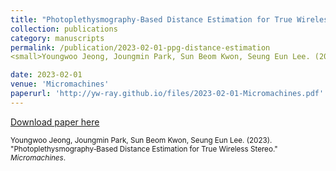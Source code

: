 ```yaml
---
title: "Photoplethysmography‑Based Distance Estimation for True Wireless Stereo"
collection: publications
category: manuscripts
permalink: /publication/2023-02-01-ppg-distance-estimation
<small>Youngwoo Jeong, Joungmin Park, Sun Beom Kwon, Seung Eun Lee. (2023). &quot;Photoplethysmography‑Based Distance Estimation for True Wireless Stereo.&quot; <i>Micromachines</i>.</small>

date: 2023-02-01
venue: 'Micromachines'
paperurl: 'http://yw-ray.github.io/files/2023-02-01-Micromachines.pdf'
---
```


<a href='http://yw-ray.github.io/files/2023-02-01-Micromachines.pdf'>Download paper here</a>

<small>Youngwoo Jeong, Joungmin Park, Sun Beom Kwon, Seung Eun Lee. (2023). &quot;Photoplethysmography‑Based Distance Estimation for True Wireless Stereo.&quot; <i>Micromachines</i>.</small>
